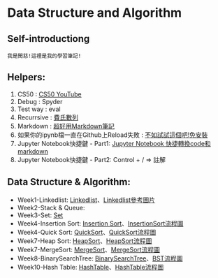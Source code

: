 # Data Structure and Algorithm

## Self-introductiong
    我是閔慈!這裡是我的學習筆記!


## Helpers:
1. CS50 : [CS50 YouTube](https://www.youtube.com/channel/UCcabW7890RKJzL968QWEykA)
2. Debug : Spyder
3. Test way : eval
4. Recurrsive : [費氏數列](https://emn178.pixnet.net/blog/post/91987861)
5. Markdown : [超好用Markdown筆記](http://xianbai.me/learn-md/index.html) 
6. 如果你的ipynb檔一直在Github上Reload失敗 : [不如試試這個吧!免安裝](https://nbviewer.jupyter.org/) 
7. Jupyter Notebook快捷鍵 - Part1: [Jupyter Notebook 快捷轉換code和markdown](https://blog.csdn.net/qq_35423500/article/details/79565146)
8. Jupyter Notebook快捷鍵 - Part2: Control + / => 註解
 
## Data Structure & Algorithm:
+ Week1-Linkedlist: [Linkedlist](Week1/Linkedlist.ipynb)、[Linkedlist參考圖片](Week1/Linked-list1.png)
+ Week2-Stack & Queue:
+ Week3-Set: [Set](https://github.com/mandy331/Data-Structure_PythonNote/blob/master/Week3/Set.py)
+ Week4-Insertion Sort: [Insertion Sort](https://github.com/mandy331/Data-Structure_PythonNote/blob/master/Week4/InsertionSort.py)、[InsertionSort流程圖](Week4/InsertionSort.png)
+ Week4-Quick Sort: [QuickSort](Week4/QuickSort.ipynb)、[QuickSort流程圖](https://github.com/mandy331/Data-Structure_PythonNote/blob/master/Week4/QuickSort.png)
+ Week7-Heap Sort: [HeapSort](https://github.com/mandy331/Data-Structure_PythonNote/blob/master/Week7/HeapSort%E6%B5%81%E7%A8%8B%E5%9C%96%26%E8%AA%AA%E6%98%8E2.ipynb)、[HeapSort流程圖](https://github.com/mandy331/Data-Structure_PythonNote/blob/master/Week7/HeapSort.png)
+ Week7-MergeSort: [MergeSort](https://github.com/mandy331/Data-Structure_PythonNote/blob/master/Week7/MergeSort%E6%B5%81%E7%A8%8B%E5%9C%96%26%E8%AA%AA%E6%98%8E2.ipynb)、[MergeSort流程圖](https://github.com/mandy331/Data-Structure_PythonNote/blob/master/Week7/MergeSort.png)
+ Week8-BinarySearchTree: [BinarySearchTree](Week8/BinarySearchTree.ipynb)、[BST流程圖](Week8/BinarySearchTree.png)
+ Week10-Hash Table: [HashTable](Week10/HashTable學習歷程&流程圖.ipynb)、[HashTable流程圖](Week10/HashTable.png)
